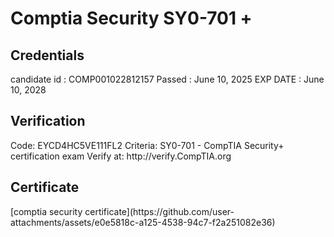 <h1>Comptia Security SY0-701 +</h1>

<h2>Credentials</h2>
candidate id : COMP001022812157
Passed : June 10, 2025
EXP DATE : June 10, 2028

<h2>Verification</h2>
Code: EYCD4HC5VE111FL2
Criteria: SY0-701 - CompTIA Security+ certification exam
Verify at: http://verify.CompTIA.org

<h2>Certificate</h2>
[comptia security certificate](https://github.com/user-attachments/assets/e0e5818c-a125-4538-94c7-f2a251082e36)



<br />


<!--
 ```diff
- text in red
+ text in green
! text in orange
# text in gray
@@ text in purple (and bold)@@
```
--!>
